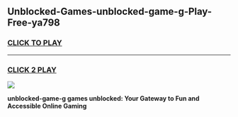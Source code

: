 
## Unblocked-Games-unblocked-game-g-Play-Free-ya798
<h3>
<a href="https://premium76.site?title=unblocked-game-g&ref=09A">CLICK TO PLAY</a></h3>
<hr>

<h3>
<a href="https://premium76.site?title=unblocked-game-g&ref=09A">CLICK 2 PLAY</a>
  
</h3>

<a href="https://premium76.site?title=unblocked-game-g&ref=09A"><img src="https://clearcache.store/games.png"></a>


**unblocked-game-g games unblocked: Your Gateway to Fun and Accessible Online Gaming**

